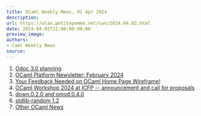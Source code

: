 ```yaml
---
title: OCaml Weekly News, 02 Apr 2024
description:
url: https://alan.petitepomme.net/cwn/2024.04.02.html
date: 2024-04-02T12:00:00-00:00
preview_image:
authors:
- Caml Weekly News
source:
---
```


<ol><li><a href="https://alan.petitepomme.net/cwn/2024.04.02.html#1">Odoc 3.0 planning</a></li><li><a href="https://alan.petitepomme.net/cwn/2024.04.02.html#2">OCaml Platform Newsletter: February 2024</a></li><li><a href="https://alan.petitepomme.net/cwn/2024.04.02.html#3">Your Feedback Needed on OCaml Home Page Wireframe!</a></li><li><a href="https://alan.petitepomme.net/cwn/2024.04.02.html#4">OCaml Workshop 2024 at ICFP -- announcement and call for proposals</a></li><li><a href="https://alan.petitepomme.net/cwn/2024.04.02.html#5">down.0.2.0 and omod.0.4.0</a></li><li><a href="https://alan.petitepomme.net/cwn/2024.04.02.html#6">stdlib-random 1.2</a></li><li><a href="https://alan.petitepomme.net/cwn/2024.04.02.html#7">Other OCaml News</a></li></ol>
